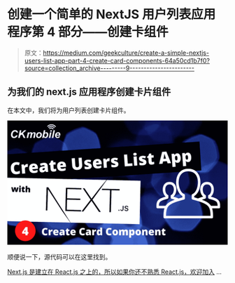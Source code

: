 # 创建一个简单的 NextJS 用户列表应用程序第 4 部分——创建卡组件

> 原文：<https://medium.com/geekculture/create-a-simple-nextjs-users-list-app-part-4-create-card-components-64a50cd1b7f0?source=collection_archive---------9----------------------->

## 为我们的 next.js 应用程序创建卡片组件

在本文中，我们将为用户列表创建卡片组件。

![](img/4a3f0baf0aa1f7e3b50f20cd36f1cbf4.png)

顺便说一下，源代码可以在这里找到。

[Next.js 是建立在 React.js 之上的，所以如果你还不熟悉 React.js，欢迎加入](https://www.udemy.com/course/complete-react-course-w-hooks-react-router-redux-usecontext/?referralCode=B192869617ADE079536F) …